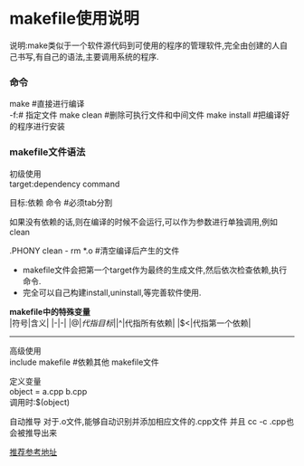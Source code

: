 # makefile使用说明

说明:make类似于一个软件源代码到可使用的程序的管理软件,完全由创建的人自己书写,有自己的语法,主要调用系统的程序.
### 命令
make  #直接进行编译  
 -f:# 指定文件
make clean #删除可执行文件和中间文件
make install #把编译好的程序进行安装

### makefile文件语法

初级使用  
target:dependency
    command

目标:依赖
    命令     #必须tab分割

如果没有依赖的话,则在编译的时候不会运行,可以作为参数进行单独调用,例如clean

.PHONY clean
    - rm *.o    #清空编译后产生的文件  
  
  
- makefile文件会把第一个target作为最终的生成文件,然后依次检查依赖,执行命令.
- 完全可以自己构建install,uninstall,等完善软件使用.

**makefile中的特殊变量**  
|符号|含义|
|-|-|
|$@|代指目标|
|$^|代指所有依赖|
|$<|代指第一个依赖|
*** 
高级使用  
include makefile  #依赖其他  makefile文件

定义变量  
object = a.cpp b.cpp  
调用时:$(object)

自动推导
对于.o文件,能够自动识别并添加相应文件的.cpp文件
并且 cc -c .cpp也会被推导出来

[推荐参考地址](https://seisman.github.io/how-to-write-makefile/introduction.html)